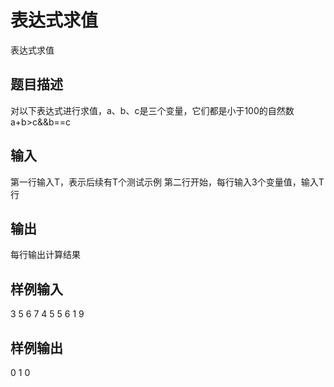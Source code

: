  # 表达式求值 表达式求值 ## 题目描述 对以下表达式进行求值，a、b、c是三个变量，它们都是小于100的自然数 a+b>c&&b==c  ## 输入 第一行输入T，表示后续有T个测试示例 第二行开始，每行输入3个变量值，输入T行 ## 输出 每行输出计算结果 ## 样例输入 3 5 6 7 4 5 5 6 1 9 ## 样例输出 0 1 0 